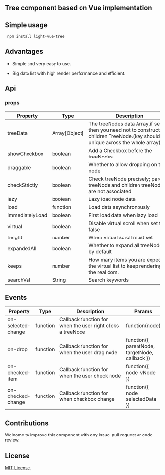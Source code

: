 ## Tree component based on Vue implementation

## Simple usage
```bash
 npm install light-vue-tree
```


## Advantages
* Simple and very easy to use.

* Big data list with high render performance and efficient.


## Api

### props


Property | Type | Description | Default
--- | --- | ---- | ----
treeData |Array[Object] | <div style="width:200pt">The treeNodes data Array,if set it then you need not to construct children TreeNode.(key should be unique across the whole array)</div> | -
showCheckbox | boolean | Add a Checkbox before the treeNodes | false
draggable    | boolean | Whether to allow dropping on the node | false
checkStrictly | boolean | <div style="width: 200pt">Check treeNode precisely; parent treeNode and children treeNodes are not associated</div> | false
lazy          | boolean | Lazy load node data | false
load          | function |Load data asynchronously | function(node)| -
immediatelyLoad | boolean | First load data when lazy load | false
virtual       | boolean  | Disable virtual scroll when set to false | false
height      |  number    | When virtual scroll must set | -
expandedAll | boolean    | Whether to expand all treeNodes by default | -
keeps       | number     | <div style="width: 200pt">How many items you are expecting the virtual list to keep rendering in the real dom.</div> | 30
searchVal   | String | Search keywords | -


## Events
Property | Type | Description | Params
 -- | -- | -- | --
 on-selected-change |function | <div style="width: 150pt">Callback function for when the user right clicks a treeNode</div> | function(node)
 on-drop | function | Callback function for when the user drag node | function({ parentNode, targetNode, callback })
 on-checked-item    | function | Callback function for when the user check node | function({ node, vNode })
 on-checked-change  | function | Callback function for when checkbox change |function({ node, selectedData })


## Contributions

Welcome to improve this component with any issue, pull request or code review.
## License
[MIT License](https://github.com/Create-Peace/vue-tree/blob/master/LICENSE).
